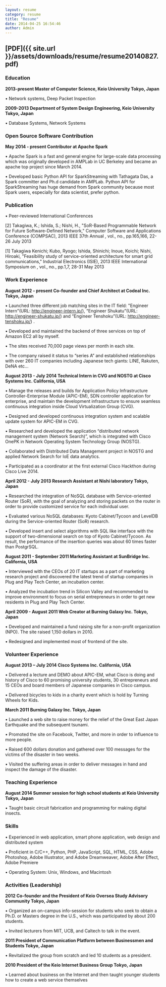 ```yaml
---
layout: resume
category: resume
title: "Resume"
date: 2014-04-25 16:54:46
author: Admin
---
```


## [PDF]({{ site.url }}/assets/downloads/resume/resume20140827.pdf) 

### Education
**2013-present Master of Computer Science, Keio University Tokyo, Japan**

• Network systems, Deep Packet Inspection

**2009-2013 Department of System Design Engineering, Keio University Tokyo, Japan**

• Database Systems, Network Systems

### Open Source Software Contribution
**May 2014 - present Contributor at Apache Spark**

• Apache Spark is a fast and general engine for large-scale data processing which was originally developed in AMPLab in UC Berkeley and became an apache top project since March 2014.

• Developed basic Python API for SparkStreaming with Tathagata Das, a Spark committer and Ph.d candidate in AMPLab. Python API for SparkStreaming has huge demand from Spark community because most Spark users, especially for data scientist, prefer python.

### Publication

• Peer-reviewed International Conferences

[2] Takagiwa, K.; Ishida, S.; Nishi, H., "SoR-Based Programmable Network for Future Software-Defined Network," Computer Software and Applications Conference (COMPSAC), 2013 IEEE 37th Annual , vol., no., pp.165,166, 22-26 July 2013

[1] Takagiwa Kenichi; Kubo, Ryogo; Ishida, Shinichi; Inoue, Koichi; Nishi, Hiroaki, "Feasibility study of service-oriented architecture for smart grid communications," Industrial Electronics (ISIE), 2013 IEEE International Symposium on , vol., no., pp.1,7, 28-31 May 2013

### Work Experience
**August 2012 - present Co-founder and Chief Architect at Codeal Inc. Tokyo, Japan**

• Launched three different job matching sites in the IT field: "Engineer Intern"(URL: http://engineer-intern.jp/), “Engineer Shukatu”(URL: http://engineer-shukatu.jp/) and “Engineer Tenshoku”(URL: http://engineer-tenshoku.jp/) .

• Developed and maintained the backend of three services on top of Amazon EC2 all by myself.

• The sites received 70,000 page views per month in each site.

• The company raised it status to “series A” and established relationships with over 260 IT companies including Japanese tech giants: LINE, Rakuten, DeNA etc…

**August 2013 - July 2014 Technical Intern in CVG and NOSTG at Cisco Systems Inc. California, USA**

• Manage the releases and builds for Application Policy Infrastructure Controller-Enterprise Module (APIC-EM), SDN controller application for enterprise, and maintain the development infrastructure to ensure seamless continuous integration inside Cloud Virtualization Group (CVG).

• Designed and developed continuous integration system and scalable update system for APIC-EM in CVG.

• Researched and developed the application “distributed network management system (Network Search)”, which is integrated with Cisco OnePK in Network Operating System Technology Group (NOSTG).

• Collaborated with Distributed Data Management project in NOSTG and applied Network Search for IoE data analytics.

• Participated as a coordinator at the first external Cisco Hackthon during Cisco Live 2014.

**April 2012 - July 2013 Research Assistant at Nishi laboratory Tokyo, Japan**

• Researched the integration of NoSQL database with Service-oriented Router (SoR), with the goal of analyzing and storing packets on the router in order to provide customized service for each individual user.

• Evaluated various NoSQL databases: Kyoto Cabinet/Tycoon and LevelDB during the Service-oriented Router (SoR) research.

• Developed insert and select algorithms with SQL like interface with the support of two-dimensional search on top of Kyoto Cabinet/Tycoon. As result, the performance of the insertion queries was about 60 times faster than PostgrSQL.

**August 2011 - September 2011 Marketing Assistant at SunBridge Inc. California, USA**

• Interviewed with the CEOs of 20 IT startups as a part of marketing research project and discovered the latest trend of startup companies in Plug and Play Tech Center, an incubation center.

• Analyzed the incubation trend in Silicon Valley and recommended to improve environment to focus on serial entrepreneurs in order to get new residents in Plug and Play Tech Center.

**April 2009 - August 2011 Web Creator at Burning Galaxy Inc. Tokyo, Japan**

• Developed and maintained a fund raising site for a non-profit organization (NPO). The site raised 1,150 dollars in 2010.

• Redesigned and implemented most of frontend of the site.

### Volunteer Experience
**August 2013 – July 2014 Cisco Systems Inc. California, USA**

• Delivered a lecture and DEMO about APIC-EM, what Cisco is doing and history of Cisco to 60 promising university students, 30 entrepreneurs and 15 CEOs and board members of Japanese companies in Cisco campus.

• Delivered bicycles to kids in a charity event which is hold by Turning Wheels for Kids.

**March 2011 Burning Galaxy Inc. Tokyo, Japan**

• Launched a web site to raise money for the relief of the Great East Japan Earthquake and the subsequent tsunami.

• Promoted the site on Facebook, Twitter, and more in order to influence to more people.

• Raised 600 dollars donation and gathered over 100 messages for the victims of the disaster in two weeks.

• Visited the suffering areas in order to deliver messages in hand and inspect the damage of the disaster.

### Teaching Experience
**August 2014 Summer session for high school students at Keio University Tokyo, Japan**

• Taught basic circuit fabrication and programming for making digital insects. 

### Skills

• Experienced in web application, smart phone application, web design and distributed system

• Proficient in C/C++, Python, PHP, JavaScript, SQL, HTML, CSS, Adobe Photoshop, Adobe Illustrator, and Adobe Dreamweaver, Adobe After Effect, Adobe Premiere

• Operating System: Unix, Windows, and Macintosh

### Activities (Leadership)
**2012 Co-founder and the President of Keio Oversea Study Advisory Community Tokyo, Japan**

• Organized an on-campus info-session for students who seek to obtain a Ph.D. or Masters degree in the U.S., which was participated by about 200 students.

• Invited lecturers from MIT, UCB, and Caltech to talk in the event.

**2011 President of Communication Platform between Businessmen and Students Tokyo, Japan**

• Revitalized the group from scratch and led 10 students as a president.

**2010 President of the Keio Internet Business Group Tokyo, Japan**

• Learned about business on the Internet and then taught younger students how to create a web service themselves

